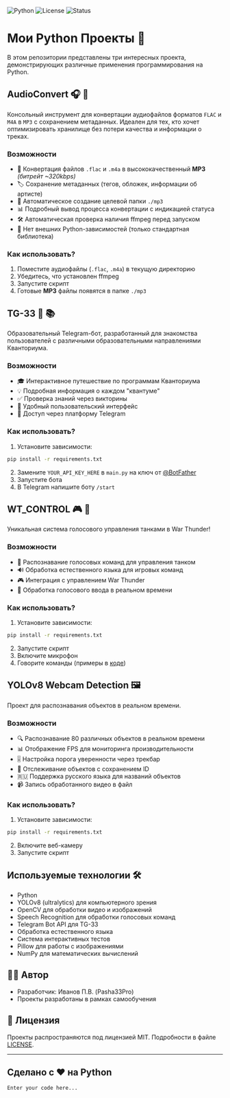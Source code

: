 ![Python](https://img.shields.io/badge/Python-3.10%2B-blue?logo=python)
![License](https://img.shields.io/badge/License-MIT-green)
![Status](https://img.shields.io/badge/Status-Active-brightgreen)

# Мои Python Проекты 🚀

В этом репозитории представлены три интересных проекта, демонстрирующих различные применения программирования на Python.

## AudioConvert 🎧 🔄

Консольный инструмент для конвертации аудиофайлов форматов `FLAC` и `M4A` в `MP3` с сохранением метаданных.
Идеален для тех, кто хочет оптимизировать хранилище без потери качества и информации о треках.

### Возможности

- 🎵 Конвертация файлов `.flac` и `.m4a` в высококачественный **MP3** _(битрейт ~320kbps)_
- 🏷️ Сохранение метаданных (тегов, обложек, информации об артисте)
- 📁 Автоматическое создание целевой папки `./mp3`
- 📊 Подробный вывод процесса конвертации с индикацией статуса
- 🛠️ Автоматическая проверка наличия ffmpeg перед запуском
- 🚫 Нет внешних Python-зависимостей (только стандартная библиотека)

### Как использовать?

1. Поместите аудиофайлы (`.flac`, `.m4a`) в текущую директорию
2. Убедитесь, что установлен ffmpeg
3. Запустите скрипт
4. Готовые **MP3** файлы появятся в папке `./mp3`

## TG-33 🤖 📚

Образовательный Telegram-бот, разработанный для знакомства пользователей с различными образовательными направлениями
Кванториума.

### Возможности

- 🎓 Интерактивное путешествие по программам Кванториума
- 💡 Подробная информация о каждом "квантуме"
- ✅ Проверка знаний через викторины
- 🤝 Удобный пользовательский интерфейс
- 📱 Доступ через платформу Telegram

### Как использовать?

1. Установите зависимости:

```bash
pip install -r requirements.txt
```

2. Замените `YOUR_API_KEY_HERE` в `main.py` на ключ от [@BotFather](https://t.me/BotFather)
3. Запустите бота
4. В Telegram напишите боту `/start`

## WT_CONTROL 🎮 🎤

Уникальная система голосового управления танками в War Thunder!

### Возможности

- 🎯 Распознавание голосовых команд для управления танком
- 🔊 Обработка естественного языка для игровых команд
- 🎮 Интеграция с управлением War Thunder
- 🎤 Обработка голосового ввода в реальном времени

### Как использовать?

1. Установите зависимости:

```bash
pip install -r requirements.txt
```

2. Запустите скрипт
3. Включите микрофон
4. Говорите команды (примеры в [коде](https://github.com/Pasha33Pro/MyPython/blob/main/WT_CONTROL/main.py))

## YOLOv8 Webcam Detection 🖼️

Проект для распознавания объектов в реальном времени.

### Возможности

- 🔍 Распознавание 80 различных объектов в реальном времени
- 📊 Отображение FPS для мониторинга производительности
- 🎚️ Настройка порога уверенности через трекбар
- 🔄 Отслеживание объектов с сохранением ID
- 🇷🇺 Поддержка русского языка для названий объектов
- 📹 Запись обработанного видео в файл

### Как использовать?

1. Установите зависимости:

```bash
pip install -r requirements.txt
```

2. Включите веб-камеру
3. Запустите скрипт

## Используемые технологии 🛠️

- Python
- YOLOv8 (ultralytics) для компьютерного зрения
- OpenCV для обработки видео и изображений
- Speech Recognition для обработки голосовых команд
- Telegram Bot API для TG-33
- Обработка естественного языка
- Система интерактивных тестов
- Pillow для работы с изображениями
- NumPy для математических вычислений

## 👨‍💻 Автор

- Разработчик: Иванов П.В. (Pasha33Pro)
- Проекты разработаны в рамках самообучения

## 📄 Лицензия

Проекты распространяются под лицензией MIT. Подробности в файле [LICENSE](LICENSE).

---

## Сделано с ❤️ на Python

```bash
Enter your code here...
```